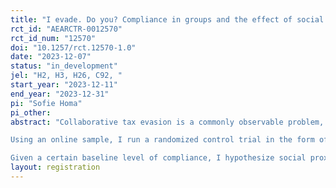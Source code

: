 ```yaml
---
title: "I evade. Do you? Compliance in groups and the effect of social proximity"
rct_id: "AEARCTR-0012570"
rct_id_num: "12570"
doi: "10.1257/rct.12570-1.0"
date: "2023-12-07"
status: "in_development"
jel: "H2, H3, H26, C92, "
start_year: "2023-12-11"
end_year: "2023-12-31"
pi: "Sofie Homa"
pi_other:
abstract: "Collaborative tax evasion is a commonly observable problem, and examples such as the “LuxLeaks” or the “Panama Papers” are only two among many instances of such illegal collusive behavior. To counteract tax evasion and hence induce behavioral change, information provision about other anonymous individuals’ behavior is a recurring type of intervention. However, in accordance with previous research, it is plausible to assume that its use to promote tax compliance and thus fight tax evasion may backfire, when noncompliance is widespread. Further, due to the asymmetric effect of peer information, which describes individuals conforming solely with observed examples of peer’s non-compliance with a certain (informal) rule, it seems sensible to expose individuals to information about peers with whom they are especially socially proximate. So far, there are only few insights on the channels through which the effect of peer information works. Prior research in other domains however suggests, that social proximity between two partners may affect how information about their behavior affects own behavior. Further, empirical evidence suggests social proximity to allow to elicit responses to both compliance and violation of certain (informal) rules. I thus consider it crucial to shed light on the effect of social proximity with peers on collaborative tax evasion efforts. 
Using an online sample, I run a randomized control trial in the form of a collaborative tax evasion game.  The outcome of interest is the subjects’ tax compliance (income declaration rates of their company’s income). The random treatment assignment to one out of three treatments regarding information on social proximity with peers, the baseline (T1), social proximity (T2), and no social proximity (T3), is based on the subjects’ entry in the study’s experimental sessions. 
Given a certain baseline level of compliance, I hypothesize social proximity to decrease the erosion of compliance, as individuals exposed to information on social proximity with their peers, will conform with peer’s compliance and noncompliance to a similar extent. However, I assume this effect to only hold in socially proximate groups and to be absent within non socially proximate groups."
layout: registration
---
```


